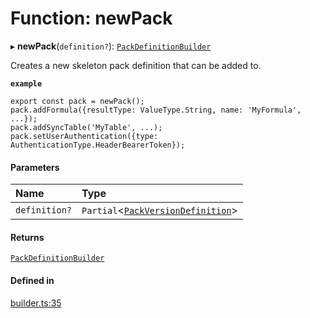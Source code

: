 # Function: newPack

▸ **newPack**(`definition?`): [`PackDefinitionBuilder`](../classes/PackDefinitionBuilder.md)

Creates a new skeleton pack definition that can be added to.

**`example`**
```
export const pack = newPack();
pack.addFormula({resultType: ValueType.String, name: 'MyFormula', ...});
pack.addSyncTable('MyTable', ...);
pack.setUserAuthentication({type: AuthenticationType.HeaderBearerToken});
```

#### Parameters

| Name | Type |
| :------ | :------ |
| `definition?` | `Partial`<[`PackVersionDefinition`](../interfaces/PackVersionDefinition.md)\> |

#### Returns

[`PackDefinitionBuilder`](../classes/PackDefinitionBuilder.md)

#### Defined in

[builder.ts:35](https://github.com/coda/packs-sdk/blob/main/builder.ts#L35)
